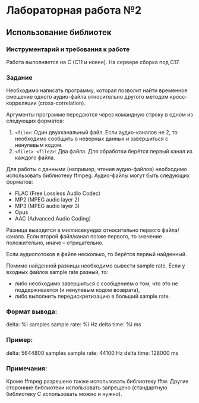 # Лабораторная работа №2
## Использование библиотек

### Инструментарий и требования к работе
Работа выполняется на C (C11 и новее). На сервере сборка под C17.

### Задание
Необходимо написать программу, которая позволит найти временное смещение одного аудио-файла относительно другого методом кросс-корреляции (cross-correlation).

Аргументы программе передаются через командную строку в одном из следующих форматов:

1. `<file>`: Один двухканальный файл. Если аудио-каналов не 2, то необходимо сообщить о неверных данных и завершиться с ненулевым кодом.
2. `<file1> <file2>`: Два файла. Для обработки берётся первый канал из каждого файла.

Для работы с данными (например, чтения аудио-файлов) необходимо использовать библиотеку ffmpeg. Аудио-файлы могут быть следующих форматов:
- FLAC (Free Lossless Audio Codec)
- MP2 (MPEG audio layer 2)
- MP3 (MPEG audio layer 3)
- Opus
- AAC (Advanced Audio Coding)

Разница выводится в миллисекундах относительно первого файла/канала. Если второй файл/канал позже первого, то значение положительно, иначе – отрицательно.

Если аудиопотоков в файле несколько, то берётся первый найденный.

Помимо найденной разницы необходимо вывести sample rate. Если у входных файлов sample rate разный, то:
- либо необходимо завершиться с сообщением о том, что это не поддерживается (и ненулевым кодом возврата),
- либо выполнить передискретизацию в больший sample rate.

### Формат вывода:
delta: %i samples sample rate: %i Hz delta time: %i ms

### Пример:
delta: 5644800 samples sample rate: 44100 Hz delta time: 128000 ms

### Примечания:
Кроме ffmpeg разрешено также использовать библиотеку fftw. Другие сторонние библиотеки использовать запрещено (стандартную библиотеку С использовать можно и нужно).
